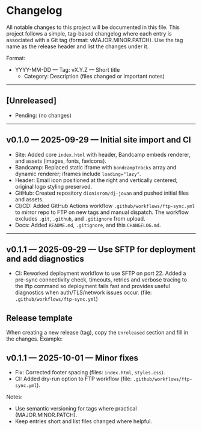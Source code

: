 # Changelog

All notable changes to this project will be documented in this file. This project follows a simple, tag-based changelog where each entry is associated with a Git tag (format: vMAJOR.MINOR.PATCH). Use the tag name as the release header and list the changes under it.

Format:
- YYYY-MM-DD — Tag: vX.Y.Z — Short title
  - Category: Description (files changed or important notes)

---

## [Unreleased]

- Pending: (no changes)

---

## v0.1.0 — 2025-09-29 — Initial site import and CI

- Site: Added core `index.html` with header, Bandcamp embeds renderer, and assets (images, fonts, favicons).
- Bandcamp: Replaced static iframe with `bandcampTracks` array and dynamic renderer; iframes include `loading="lazy"`.
- Header: Email icon positioned at the right and vertically centered; original logo styling preserved.
- GitHub: Created repository `dionisrom/dj-jovan` and pushed initial files and assets.
- CI/CD: Added GitHub Actions workflow `.github/workflows/ftp-sync.yml` to mirror repo to FTP on new tags and manual dispatch. The workflow excludes `.git`, `.github`, and `.gitignore` from upload.
- Docs: Added `README.md`, `.gitignore`, and this `CHANGELOG.md`.

---

## v0.1.1 — 2025-09-29 — Use SFTP for deployment and add diagnostics

- CI: Reworked deployment workflow to use SFTP on port 22. Added a pre-sync connectivity check, timeouts, retries and verbose tracing to the lftp command so deployment fails fast and provides useful diagnostics when auth/TLS/network issues occur. (file: `.github/workflows/ftp-sync.yml`)


## Release template

When creating a new release (tag), copy the `Unreleased` section and fill in the changes. Example:

## v0.1.1 — 2025-10-01 — Minor fixes

- Fix: Corrected footer spacing (files: `index.html`, `styles.css`).
- CI: Added dry-run option to FTP workflow (file: `.github/workflows/ftp-sync.yml`).

Notes:
- Use semantic versioning for tags where practical (MAJOR.MINOR.PATCH).
- Keep entries short and list files changed where helpful.
